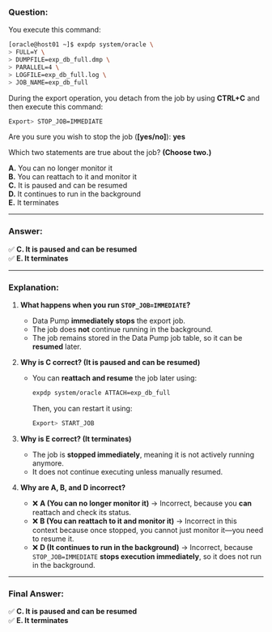 ### **Question:**  
You execute this command:  

```sh
[oracle@host01 ~]$ expdp system/oracle \
> FULL=Y \
> DUMPFILE=exp_db_full.dmp \
> PARALLEL=4 \
> LOGFILE=exp_db_full.log \
> JOB_NAME=exp_db_full
```

During the export operation, you detach from the job by using **CTRL+C** and then execute this command:  

```sh
Export> STOP_JOB=IMMEDIATE
```

Are you sure you wish to stop the job (**[yes/no]**): **yes**  

Which two statements are true about the job? **(Choose two.)**  

**A.** You can no longer monitor it  
**B.** You can reattach to it and monitor it  
**C.** It is paused and can be resumed  
**D.** It continues to run in the background  
**E.** It terminates  

---

### **Answer:**  
✅ **C. It is paused and can be resumed**  
✅ **E. It terminates**  

---

### **Explanation:**  

1. **What happens when you run `STOP_JOB=IMMEDIATE`?**  
   - Data Pump **immediately stops** the export job.  
   - The job does **not** continue running in the background.  
   - The job remains stored in the Data Pump job table, so it can be **resumed** later.

2. **Why is C correct? (It is paused and can be resumed)**  
   - You can **reattach and resume** the job later using:  
     ```sh
     expdp system/oracle ATTACH=exp_db_full
     ```
     Then, you can restart it using:  
     ```sh
     Export> START_JOB
     ```

3. **Why is E correct? (It terminates)**  
   - The job is **stopped immediately**, meaning it is not actively running anymore.
   - It does not continue executing unless manually resumed.

4. **Why are A, B, and D incorrect?**  
   - ❌ **A (You can no longer monitor it)** → Incorrect, because you **can** reattach and check its status.  
   - ❌ **B (You can reattach to it and monitor it)** → Incorrect in this context because once stopped, you cannot just monitor it—you need to resume it.  
   - ❌ **D (It continues to run in the background)** → Incorrect, because `STOP_JOB=IMMEDIATE` **stops execution immediately**, so it does not run in the background.  

---

### **Final Answer:**  
✅ **C. It is paused and can be resumed**  
✅ **E. It terminates**
